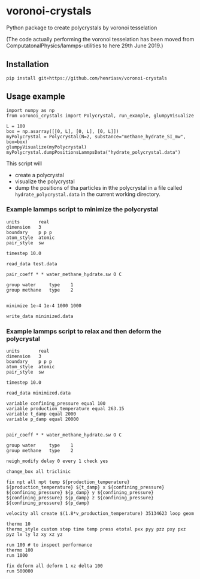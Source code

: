 # voronoi-crystals
Python package to create polycrystals by voronoi tesselation

(The code actually performing the voronoi tesselation has been moved from ComputatonalPhysics/lammps-utilities to here 29th June 2019.)

## Installation 
```
pip install git+https://github.com/henriasv/voronoi-crystals
```

## Usage example 
```
import numpy as np
from voronoi_crystals import Polycrystal, run_example, glumpyVisualize

L = 100
box = np.asarray([[0, L], [0, L], [0, L]])
myPolycrystal = Polycrystal(N=2, substance="methane_hydrate_SI_mw", box=box)
glumpyVisualize(myPolycrystal)
myPolycrystal.dumpPositionsLammpsData("hydrate_polycrystal.data")
```

This script will 
* create a polycrystal 
* visualize the polycrystal  
* dump the positions of tha particles in tthe polycrystal in a file called ```hydrate_polycrystal.data``` in the current working directory. 

### Example lammps script to minimize the polycrystal 
```
units		real
dimension 	3
boundary 	p p p
atom_style 	atomic
pair_style 	sw

timestep 10.0

read_data test.data

pair_coeff * * water_methane_hydrate.sw O C

group water 	type 	1
group methane 	type 	2


minimize 1e-4 1e-4 1000 1000

write_data minimized.data
```


### Example lammps script to relax and then deform the polycrystal 
```
units		real
dimension 	3
boundary 	p p p
atom_style 	atomic
pair_style 	sw

timestep 10.0

read_data minimized.data

variable confining_pressure equal 100
variable production_temperature equal 263.15
variable t_damp equal 2000
variable p_damp equal 20000


pair_coeff * * water_methane_hydrate.sw O C

group water 	type 	1
group methane 	type 	2

neigh_modify delay 0 every 1 check yes

change_box all triclinic

fix npt all npt temp ${production_temperature} ${production_temperature} ${t_damp} x ${confining_pressure} ${confining_pressure} ${p_damp} y ${confining_pressure} ${confining_pressure} ${p_damp} z ${confining_pressure} ${confining_pressure} ${p_damp}

velocity all create $(1.8*v_production_temperature) 35134623 loop geom

thermo 10
thermo_style custom step time temp press etotal pxx pyy pzz pxy pxz pyz lx ly lz xy xz yz 

run 100 # to inspect performance
thermo 100
run 1000 

fix deform all deform 1 xz delta 100
run 500000

```

